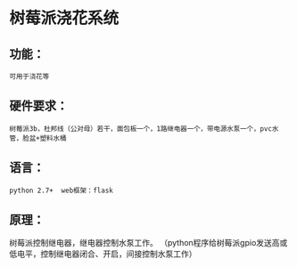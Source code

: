 # 树莓派浇花系统

## 功能：
	可用于浇花等
## 硬件要求：
	树莓派3b，杜邦线（公对母）若干，面包板一个，1路继电器一个，带电源水泵一个，pvc水管，脸盆+塑料水桶
## 语言：
	python 2.7+  web框架：flask
## 原理：
树莓派控制继电器，继电器控制水泵工作。	
	（python程序给树莓派gpio发送高或低电平，控制继电器闭合、开启，间接控制水泵工作）
